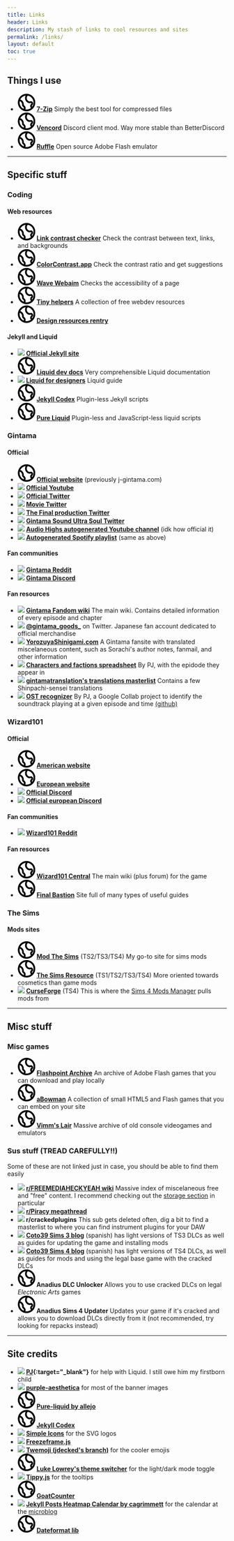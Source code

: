 ```yaml
---
title: Links
header: Links
description: My stash of links to cool resources and sites
permalink: /links/
layout: default
toc: true
---
```


## Things I use
- **<img class="svg" src="/assets/img/earth.svg"/> [7-Zip](https://www.7-zip.org/)** Simply the best tool for compressed files
- **<img class="svg" src="/assets/img/earth.svg"/> [Vencord](https://vencord.dev/)** Discord client mod. Way more stable than BetterDiscord
- **<img class="svg" src="/assets/img/earth.svg"/> [Ruffle](https://ruffle.rs/)** Open source Adobe Flash emulator

***

## Specific stuff
### Coding
#### Web resources
- **<img class="svg" src="/assets/img/earth.svg"/> [Link contrast checker](https://webaim.org/resources/linkcontrastchecker/)** Check the contrast between text, links, and backgrounds
- **<img class="svg" src="/assets/img/earth.svg"/> [ColorContrast.app](https://colorcontrast.app)** Check the contrast ratio and get suggestions
- **<img class="svg" src="/assets/img/earth.svg"/> [Wave Webaim](https://wave.webaim.org/)** Checks the accessibility of a page
- **<img class="svg" src="/assets/img/earth.svg"/> [Tiny helpers](https://tiny-helpers.dev/)** A collection of free webdev resources
- **<img class="svg" src="/assets/img/earth.svg"/> [Design resources rentry](https://rentry.co/dt92f)**

#### Jekyll and Liquid
- **<img class="svg" src="https://cdn.simpleicons.org/jekyll/black"/> [Official Jekyll site](http://jekyllrb.com/)**
- **<img class="svg" src="/assets/img/earth.svg"/> [Liquid dev docs](https://shopify.dev/docs/api/liquid)** Very comprehensible Liquid documentation
- **<img class="svg" src="https://cdn.simpleicons.org/github/black"/> [Liquid for designers](https://github.com/Shopify/liquid/wiki/Liquid-for-Designers)** Liquid guide
- **<img class="svg" src="/assets/img/earth.svg"/> [Jekyll Codex](https://jekyllcodex.org/)** Plugin-less Jekyll scripts
- **<img class="svg" src="/assets/img/earth.svg"/> [Pure Liquid](https://pure-liquid.allejo.org/)** Plugin-less and JavaScript-less liquid scripts

### Gintama
#### Official
- **<img class="svg" src="/assets/img/earth.svg"/> [Official website](https://anime-gintama.com/)** (previously j-gintama.com)
- **<img class="svg" src="https://cdn.simpleicons.org/youtube/black"/> [Official Youtube](https://www.youtube.com/@gintama_channel_official)**
- **<img class="svg" src="https://cdn.simpleicons.org/twitter/black"/> [Official Twitter](https://twitter.com/GINTAMA_PR)**
- **<img class="svg" src="https://cdn.simpleicons.org/twitter/black"/> [Movie Twitter](https://twitter.com/gintamamovie)**
- **<img class="svg" src="https://cdn.simpleicons.org/twitter/black"/> [The Final production Twitter](https://twitter.com/gintama_shiryo)**
- **<img class="svg" src="https://cdn.simpleicons.org/twitter/black"/> [Gintama Sound Ultra Soul Twitter](https://twitter.com/gintama_sus)**
- **<img class="svg" src="https://cdn.simpleicons.org/youtubemusic/black"/> [Audio Highs autogenerated Youtube channel](https://www.youtube.com/channel/UCZSSZryuFpLIQVV1dKcPOIA)** (idk how official it)
- **<img class="svg" src="https://cdn.simpleicons.org/spotify/black"/> [Autogenerated Spotify playlist](https://open.spotify.com/playlist/37i9dQZF1DX5JzVNcx3f5j)** (same as above)

#### Fan communities
- **<img class="svg" src="https://cdn.simpleicons.org/reddit/black"/> [Gintama Reddit](https://www.reddit.com/r/Gintama/)**
- **<img class="svg" src="https://cdn.simpleicons.org/discord/black"/> [Gintama Discord](https://discord.gg/gintama/)**

#### Fan resources
- **<img class="svg" src="https://cdn.simpleicons.org/fandom/black"/> [Gintama Fandom wiki](https://gintama.fandom.com/wiki/Main_Page)** The main wiki. Contains detailed information of every episode and chapter
- **<img class="svg" src="https://cdn.simpleicons.org/twitter/black"/> [@gintama_goods_](https://twitter.com/gintama_goods_)** on Twitter. Japanese fan account dedicated to official merchandise
- **<img class="svg" src="https://cdn.simpleicons.org/wordpress/black"/> [YorozuyaShinigami.com](https://yorozuyashinigami.com/)** A Gintama fansite with translated miscelaneous content, such as Sorachi's author notes, fanmail, and other information
- **<img class="svg" src="https://cdn.simpleicons.org/googlesheets/black"/> [Characters and factions spreadsheet](https://docs.google.com/spreadsheets/d/13mipKtBHKvSzwhQnwjxNVEgqqW0lBkrqvalLF3CVWsw/edit?usp=drivesdk)** By PJ, with the epidode they appear in
- **<img class="svg" src="https://cdn.simpleicons.org/tumblr/black"/> [gintamatranslation's translations masterlist](https://www.tumblr.com/gintamatranslations/699447376109305856/gintama-translations-masterlist)** Contains a few Shinpachi-sensei translations
- **<img class="svg" src="https://cdn.simpleicons.org/googlecolab/black"/> [OST recognizer](https://colab.research.google.com/github/pj-mathematician/gintama-ost-recognizer/blob/main/gintamaostfinder.ipynb)** By PJ, a Google Collab project to identify the soundtrack playing at a given episode and time [(github)](https://github.com/pj-mathematician/gintama-ost-recognizer)

### Wizard101
#### Official
- **<img class="svg" src="/assets/img/earth.svg"/> [American website](https://www.wizard101.com/game)**
- **<img class="svg" src="/assets/img/earth.svg"/> [European website](https://eu.wizard101.com/)**
- **<img class="svg" src="https://cdn.simpleicons.org/discord/black"/> [Official Discord](https://discord.gg/wizard101)**
- **<img class="svg" src="https://cdn.simpleicons.org/discord/black"/> [Official european Discord](https://discord.gg/playwizard101)**

#### Fan communities
- **<img class="svg" src="https://cdn.simpleicons.org/reddit/black"/> [Wizard101 Reddit](https://www.reddit.com/r/Wizard101/)**

#### Fan resources
- **<img class="svg" src="/assets/img/earth.svg"/> [Wizard101 Central](https://wiki.wizard101central.com/wiki/Wizard101_Wiki)** The main wiki (plus forum) for the game
- **<img class="svg" src="/assets/img/earth.svg"/> [Final Bastion](https://finalbastion.com/)** Site full of many types of useful guides

### The Sims
#### Mods sites
- **<img class="svg" src="/assets/img/earth.svg"/> [Mod The Sims](https://modthesims.info/)** (TS2/TS3/TS4) My go-to site for sims mods
- **<img class="svg" src="/assets/img/earth.svg"/> [The Sims Resource](https://www.thesimsresource.com/)** (TS1/TS2/TS3/TS4) More oriented towards cosmetics than game mods
- **<img class="svg" src="https://cdn.simpleicons.org/curseforge/black"/> [CurseForge](https://www.curseforge.com/sims4)** (TS4) This is where the [Sims 4 Mods Manager](https://gametimedev.de/S4MM/) pulls mods from

***

## Misc stuff
### Misc games
- **<img class="svg" src="/assets/img/earth.svg"/> [Flashpoint Archive](https://flashpointarchive.org/)** An archive of Adobe Flash games that you can download and play locally
- **<img class="svg" src="/assets/img/earth.svg"/> [aBowman](https://www.abowman.com/)** A collection of small HTML5 and Flash games that you can embed on your site
- **<img class="svg" src="/assets/img/earth.svg"/> [Vimm's Lair](https://vimm.net/)** Massive archive of old console videogames and emulators

### Sus stuff (TREAD CAREFULLY!!)
Some of these are not linked just in case, you should be able to find them easily
- **<img class="svg" src="https://cdn.simpleicons.org/reddit/black"/> [r/FREEMEDIAHECKYEAH wiki](https://www.reddit.com/r/FREEMEDIAHECKYEAH/wiki/index/)** Massive index of miscelaneous free and "free" content. I recommend checking out the [storage section](https://www.reddit.com/r/FREEMEDIAHECKYEAH/wiki/storage) in particular
- **<img class="svg" src="https://cdn.simpleicons.org/reddit/black"/> [r/Piracy megathread](https://www.reddit.com/r/Piracy/wiki/megathread/)**
- **<img class="svg" src="https://cdn.simpleicons.org/reddit/black"/> r/crackedplugins** This sub gets deleted often, dig a bit to find a masterlist to where you can find instrument plugins for your DAW
- **<img class="svg" src="https://cdn.simpleicons.org/blogger/black"/> [Coto39 Sims 3 blog](https://sims3coto39.blogspot.com/)** (spanish) has light versions of TS3 DLCs as well as guides for updating the game and installing mods
- **<img class="svg" src="https://cdn.simpleicons.org/blogger/black"/> [Coto39 Sims 4 blog](https://sims4coto39.blogspot.com/)** (spanish) has light versions of TS4 DLCs, as well as guides for mods and using the legal base game with the cracked DLCs
- **<img class="svg" src="/assets/img/earth.svg"/> Anadius DLC Unlocker** Allows you to use cracked DLCs on legal *Electronic Arts* games
- **<img class="svg" src="/assets/img/earth.svg"/> Anadius Sims 4 Updater** Updates your game if it's cracked and allows you to download DLCs directly from it (not recommended, try looking for repacks instead)

***

## Site credits

- **<img class="svg" src="https://cdn.simpleicons.org/discord/black"/> [PJ](https://cdn.discordapp.com/emojis/786968545506492427.webp){:target="_blank"}** for help with Liquid. I still owe him my firstborn child
- **<img class="svg" src="https://cdn.simpleicons.org/tumblr/black"/> [purple-aesthetica](https://www.tumblr.com/purple-aesthetica)** for most of the banner images
- **<img class="svg" src="/assets/img/earth.svg"/> [Pure-liquid by allejo](https://pure-liquid.allejo.org)**
- **<img class="svg" src="/assets/img/earth.svg"/> [Jekyll Codex](https://jekyllcodex.org)**
- **<img class="svg" src="https://cdn.simpleicons.org/simpleicons/black"/> [Simple Icons](https://simpleicons.org)** for the SVG logos
- **<img class="svg" src="https://cdn.simpleicons.org/github/black"/> [Freezeframe.js](https://github.com/ctrl-freaks/freezeframe.js)**
- **<img class="svg" src="https://cdn.simpleicons.org/github/black"/> [Twemoji (jdecked's branch)](https://github.com/jdecked/twemoji)** for the cooler emojis
- **<img class="svg" src="/assets/img/earth.svg"/> [Luke Lowrey's theme switcher](https://lukelowrey.com/css-variable-theme-switcher/)** for the light/dark mode toggle
- **<img class="svg" src="https://cdn.simpleicons.org/github/black"/> [Tippy.js](https://github.com/atomiks/tippyjs)** for the tooltips
- **<img class="svg" src="/assets/img/earth.svg"/> [GoatCounter](https://www.goatcounter.com/)**
- **<img class="svg" src="https://cdn.simpleicons.org/github/black"/> [Jekyll Posts Heatmap Calendar by cagrimmett](https://github.com/cagrimmett/jekyll-tools#posts-heatmap-calendar)** for the calendar at the [microblog](/microblog)
- **<img class="svg" src="/assets/img/earth.svg"/> [Dateformat lib](https://blog.stevenlevithan.com/archives/javascript-date-format)**